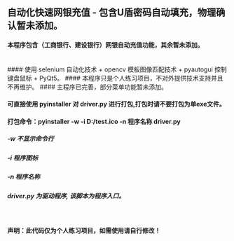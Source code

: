 ## 自动化快速网银充值 - 包含U盾密码自动填充，物理确认暂未添加。

#### 本程序包含（工商银行、建设银行）网银自动充值功能，其余暂未添加。
<br/> 
#### 使用 selenium 自动化技术 + opencv 模板图像匹配技术 + pyautogui 控制键盘鼠标 + PyQt5。
#### 本程序只是个人练习项目，不对外提供技术支持并且不再维护。
#### 主程序已完善，部分菜单功能暂未添加。
<br/> 

#### 可直接使用 pyinstaller 对 driver.py 进行打包,打包时请不要打包为单exe文件。
#### 打包命令：pyinstaller -w -i D:/test.ico -n 程序名称 driver.py
##### -w 不显示命令行
##### -i 程序图标
##### -n 程序名称
##### driver.py 为驱动程序, 该脚本为程序入口。
<br/>

#### 声明：此代码仅为个人练习项目，如需使用请自行修改！

